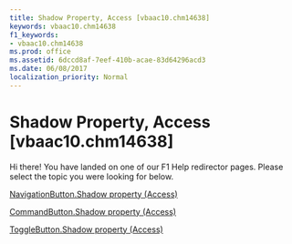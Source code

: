 ```yaml
---
title: Shadow Property, Access [vbaac10.chm14638]
keywords: vbaac10.chm14638
f1_keywords:
- vbaac10.chm14638
ms.prod: office
ms.assetid: 6dccd8af-7eef-410b-acae-83d64296acd3
ms.date: 06/08/2017
localization_priority: Normal
---
```



# Shadow Property, Access [vbaac10.chm14638]

Hi there! You have landed on one of our F1 Help redirector pages. Please select the topic you were looking for below.

[NavigationButton.Shadow property (Access)](http://msdn.microsoft.com/library/06e28d4d-8390-8c2c-9095-05a0e14c81e6%28Office.15%29.aspx)

[CommandButton.Shadow property (Access)](http://msdn.microsoft.com/library/71af60bc-6f69-1408-8f3a-076a75daddcc%28Office.15%29.aspx)

[ToggleButton.Shadow property (Access)](http://msdn.microsoft.com/library/0095ff4e-56f0-9b56-73e2-2e3066ee8b03%28Office.15%29.aspx)

